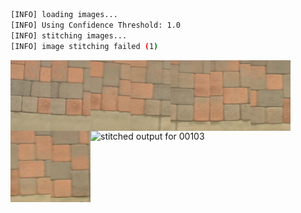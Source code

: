 ```bash
[INFO] loading images...
[INFO] Using Confidence Threshold: 1.0
[INFO] stitching images...
[INFO] image stitching failed (1)
```
<img src='../../images/00103_0000/00001.jpg' width='64px' align='left' />
<img src='../../images/00103_0000/00002.jpg' width='64px' align='left' />
<img src='../../images/00103_0000/00003.jpg' width='64px' align='left' />
<img src='../../images/00103_0000/00004.jpg' width='64px' align='left' />
<img src='../../images/00103_0000/00005.jpg' width='64px' align='left' />
<img src='../../images/00103_0000/00006.jpg' width='64px' align='left' />
<img src='../../images/00103_0000/00007.jpg' width='64px' align='left' />
<img src='../../images/00103_0000/00008.jpg' width='64px' align='left' />
<img src='../../images/00103_0000/00009.jpg' width='64px' align='left' />
<img src='00103_0000.png' alt='stitched output for 00103' title='stitched' />
